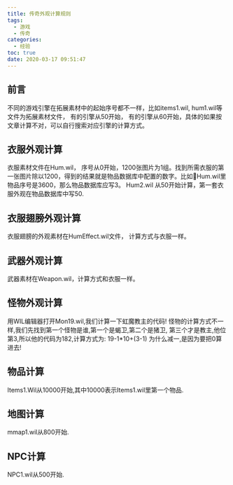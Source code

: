 ```yaml
---
title: 传奇外观计算规则
tags:
  - 游戏
  - 传奇
categories:
  - 经验
toc: true
date: 2020-03-17 09:51:47
---
```


## 前言
不同的游戏引擎在拓展素材中的起始序号都不一样，比如items1.wil, hum1.wil等文件为拓展素材文件， 有的引擎从50开始， 有的引擎从60开始，具体的如果按文章计算不对，可以自行搜索对应引擎的计算方式。

## 衣服外观计算
衣服素材文件在Hum.wil， 序号从0开始，1200张图片为1组。找到所需衣服的第一张图片除以1200，得到的结果就是物品数据库中配置的数字。比如Hum.wil里物品序号是3600，那么物品数据库应写3。
Hum2.wil 从50开始计算，第一套衣服外观在物品数据库中写50.

## 衣服翅膀外观计算
衣服翅膀的外观素材在HumEffect.wil文件， 计算方式与衣服一样。

## 武器外观计算
武器素材在Weapon.wil，计算方式和衣服一样。

## 怪物外观计算
用WIL编辑器打开Mon19.wil,我们计算一下虹魔教主的代码!
怪物的计算方式不一样,我们先找到第一个怪物是谁,第一个是蝎卫,第二个是猪卫,
第三个才是教主,他位第3,所以他的代码为182,计算方式为:
19-1*10+(3-1) 为什么减一,是因为要把0算进去!

## 物品计算
Items1.Wil从10000开始,其中10000表示Items1.wil里第一个物品.

## 地图计算
mmap1.wil从800开始.

## NPC计算
NPC1.wil从500开始.